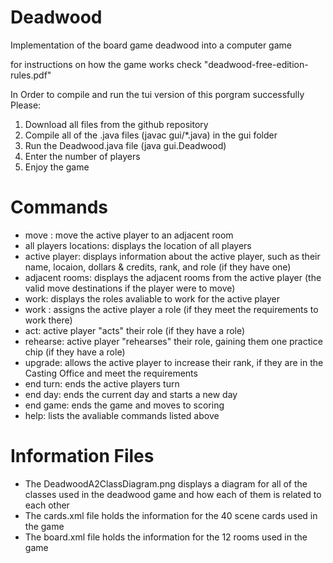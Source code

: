 # Deadwood
Implementation of the board game deadwood into a computer game

for instructions on how the game works check "deadwood-free-edition-rules.pdf"

In Order to compile and run the tui version of this porgram successfully Please:
  1. Download all files from the github repository
  3. Compile all of the .java files (javac gui/*.java) in the gui folder
  4. Run the Deadwood.java file (java gui.Deadwood)
  5. Enter the number of players
  6. Enjoy the game

# Commands
- move <destination>: move the active player to an adjacent room
- all players locations: displays the location of all players
- active player: displays information about the active player, such as their name, locaion, dollars & credits, rank, and role (if they have one)
- adjacent rooms: displays the adjacent rooms from the active player (the valid move destinations if the player were to move)
- work: displays the roles avaliable to work for the active player
- work <role>: assigns the active player a role (if they meet the requirements to work there)
- act: active player "acts" their role (if they have a role)
- rehearse: active player "rehearses" their role, gaining them one practice chip (if they have a role)
- upgrade: allows the active player to increase their rank, if they are in the Casting Office and meet the requirements
- end turn: ends the active players turn
- end day: ends the current day and starts a new day
- end game: ends the game and moves to scoring
- help: lists the avaliable commands listed above

# Information Files
- The DeadwoodA2ClassDiagram.png displays a diagram for all of the classes used in the deadwood game and how each of them is related to each other
- The cards.xml file holds the information for the 40 scene cards used in the game
- The board.xml file holds the information for the 12 rooms used in the game

